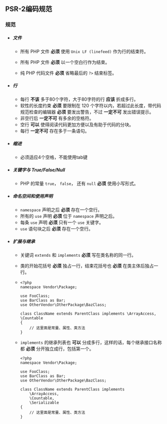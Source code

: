 ## PSR-2编码规范

### 规范

- ##### 文件

  - 所有 PHP 文件 **必须** 使用 `Unix LF (linefeed)` 作为行的结束符。

  - 所有 PHP 文件 **必须** 以一个空白行作为结束。
  - 纯 PHP 代码文件 **必须** 省略最后的 `?>` 结束标签。

- ##### 行

  - 每行 **不该** 多于80个字符，大于80字符的行 **应该** 折成多行。
  - 软性的长度约束 **必须** 要限制在 120 个字符以内，若超过此长度，带代码规范检查的编辑器 **必须** 要发出警告，不过 **一定不可** 发出错误提示。
  - 非空行后 **一定不可** 有多余的空格符。
  - 空行 **可以** 使得阅读代码更加方便以及有助于代码的分块。
  - 每行 **一定不可** 存在多于一条语句。

- ##### 缩进

  - 必须适应4个空格，不能使用tab键

- ##### 关键字与 True/False/Null

  - PHP 的常量 `true`， `false`， 还有 `null` **必须** 使用小写形式。

- ##### 命名空间和使用声明

  - `namespace` 声明之后 **必须** 存在一个空行。
  - 所有的 `use` 声明 **必须** 位于 `namespace` 声明之后。
  - 每条 `use` 声明 **必须** 只有一个 `use` 关键字。
  - `use` 语句块之后 **必须** 存在一个空行。

- ##### 扩展与继承

  - 关键词 `extends` 和 `implements` **必须** 写在类名称的同一行。

  - 类的开始花括号 **必须** 独占一行，结束花括号也 **必须** 在类主体后独占一行。

  - ```
    <?php
    namespace Vendor\Package;
    
    use FooClass;
    use BarClass as Bar;
    use OtherVendor\OtherPackage\BazClass;
    
    class ClassName extends ParentClass implements \ArrayAccess, \Countable
    {
        // 这里面是常量、属性、类方法
    }
    
    ```

  - `implements` 的继承列表也 **可以** 分成多行，这样的话，每个继承接口名称都 **必须** 分开独立成行，包括第一个。

    ```
    <?php
    namespace Vendor\Package;
    
    use FooClass;
    use BarClass as Bar;
    use OtherVendor\OtherPackage\BazClass;
    
    class ClassName extends ParentClass implements
        \ArrayAccess,
        \Countable,
        \Serializable
    {
        // 这里面是常量、属性、类方法
    }
    
    ```


